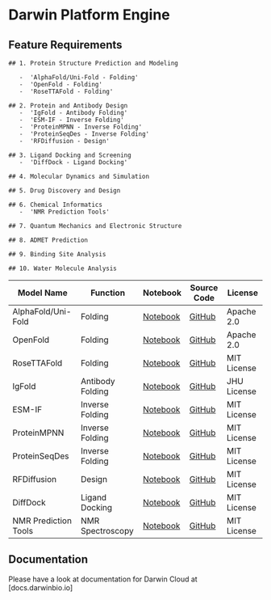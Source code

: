 # Darwin Platform Engine


  ## Feature Requirements
    ## 1. Protein Structure Prediction and Modeling
    
       -  'AlphaFold/Uni-Fold - Folding'
       -  'OpenFold - Folding'
       -  'RoseTTAFold - Folding'
        
    ## 2. Protein and Antibody Design
       -  'IgFold - Antibody Folding'
       -  'ESM-IF - Inverse Folding'
       -  'ProteinMPNN - Inverse Folding'
       -  'ProteinSeqDes - Inverse Folding'
       -  'RFDiffusion - Design'
        
    ## 3. Ligand Docking and Screening
       -  'DiffDock - Ligand Docking'
        
    ## 4. Molecular Dynamics and Simulation
    
    ## 5. Drug Discovery and Design
    
    ## 6. Chemical Informatics
       -  'NMR Prediction Tools'
       
    ## 7. Quantum Mechanics and Electronic Structure
    
    ## 8. ADMET Prediction
    
    ## 9. Binding Site Analysis
    
    ## 10. Water Molecule Analysis




| Model Name                   | Function             | Notebook     | Source Code                                                       | License       |
|------------------------------|----------------------|--------------|-------------------------------------------------------------------|---------------|
| AlphaFold/Uni-Fold           | Folding              | [Notebook](#) | [GitHub](https://github.com/dptech-corp/Uni-Fold)                | Apache 2.0    |
| OpenFold                     | Folding              | [Notebook](#) | [GitHub](https://github.com/aqlaboratory/openfold)               | Apache 2.0    |
| RoseTTAFold                  | Folding              | [Notebook](#) | [GitHub](https://github.com/RosettaCommons/RoseTTAFold)          | MIT License   |
| IgFold                       | Antibody Folding     | [Notebook](#) | [GitHub](https://github.com/Graylab/IgFold)                      | JHU License   |
| ESM-IF                       | Inverse Folding      | [Notebook](#) | [GitHub](https://github.com/facebookresearch/esm)                | MIT License   |
| ProteinMPNN                  | Inverse Folding      | [Notebook](#) | [GitHub](https://github.com/dauparas/ProteinMPNN)                | MIT License   |
| ProteinSeqDes                | Inverse Folding      | [Notebook](#) | [GitHub](https://github.com/facebookresearch/esm)                | MIT License   |
| RFDiffusion                  | Design               | [Notebook](#) | [GitHub](https://github.com/RFDiffusion/RFDiffusion)             | MIT License   |
| DiffDock                     | Ligand Docking       | [Notebook](#) | [GitHub](https://github.com/facebookresearch/diffdock)           | MIT License   |
| NMR Prediction Tools         | NMR Spectroscopy     | [Notebook](#) | [GitHub](https://github.com/project-darwin-ca/nmr-prediction)    | MIT License   |

 ## Documentation
 Please have a look at documentation for Darwin Cloud at [docs.darwinbio.io]
